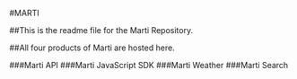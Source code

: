 #MARTI

##This is the readme file for the Marti Repository.

##All four products of Marti are hosted here.

###Marti API
###Marti JavaScript SDK
###Marti Weather
###Marti Search



